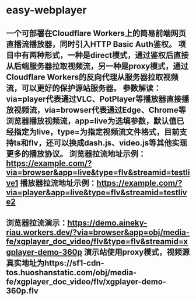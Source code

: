 # easy-webplayer
一个可部署在Cloudflare Workers上的简易前端网页直播流播放器，同时引入HTTP Basic Auth鉴权。
项目中有两种形式，一种是direct模式，通过鉴权后直接从后端服务器拉取视频流，另一种是proxy模式，通过Cloudflare Workers的反向代理从服务器拉取视频流，可以更好的保护源站服务器。
参数解读：via=player代表通过VLC、PotPlayer等播放器直接播放视频流，via=browser代表通过Edge、Chrome等浏览器播放视频流，app=live为选填参数，默认值已经指定为live，type=为指定视频流文件格式，目前支持ts和flv，还可以换成dash.js、video.js等其他实现更多的播放协议。
浏览器拉流地址示例：https://example.com/?via=browser&app=live&type=flv&streamid=testlive1
播放器拉流地址示例：https://example.com/?via=player&app=live&type=flv&streamid=testlive2
---------------------------------------------------------------------------------------------
浏览器拉流演示：https://demo.aineky-riau.workers.dev/?via=browser&app=obj/media-fe/xgplayer_doc_video/flv&type=flv&streamid=xgplayer-demo-360p
演示站使用proxy模式，视频源真实地址为https://sf1-cdn-tos.huoshanstatic.com/obj/media-fe/xgplayer_doc_video/flv/xgplayer-demo-360p.flv
---------------------------------------------------------------------------------------------
